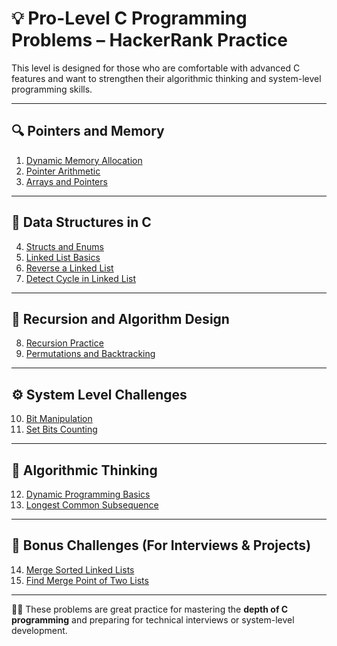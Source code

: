 
# 💡 Pro-Level C Programming Problems – HackerRank Practice

This level is designed for those who are comfortable with advanced C features and want to strengthen their algorithmic thinking and system-level programming skills.

---

## 🔍 Pointers and Memory

1. [Dynamic Memory Allocation](https://www.hackerrank.com/challenges/dynamic-memory-allocation/problem)
2. [Pointer Arithmetic](https://www.hackerrank.com/challenges/pointer-in-c/problem)
3. [Arrays and Pointers](https://www.hackerrank.com/challenges/array-reversal/problem)

---

## 🧱 Data Structures in C

4. [Structs and Enums](https://www.hackerrank.com/challenges/c-tutorial-struct/problem)
5. [Linked List Basics](https://www.hackerrank.com/challenges/linked-list-insert/problem)
6. [Reverse a Linked List](https://www.hackerrank.com/challenges/reverse-a-linked-list/problem)
7. [Detect Cycle in Linked List](https://www.hackerrank.com/challenges/detect-whether-a-linked-list-contains-a-cycle/problem)

---

## 🔁 Recursion and Algorithm Design

8. [Recursion Practice](https://www.hackerrank.com/challenges/recursion-in-c/problem)
9. [Permutations and Backtracking](https://www.hackerrank.com/challenges/permutations-of-strings/problem)

---

## ⚙️ System Level Challenges

10. [Bit Manipulation](https://www.hackerrank.com/challenges/flipping-bits/problem)
11. [Set Bits Counting](https://www.hackerrank.com/challenges/bitwise-and/problem)

---

## 🧠 Algorithmic Thinking

12. [Dynamic Programming Basics](https://www.hackerrank.com/challenges/coin-change/problem)
13. [Longest Common Subsequence](https://www.hackerrank.com/challenges/dynamic-programming-classics-the-longest-common-subsequence/problem)

---

## 💼 Bonus Challenges (For Interviews & Projects)

14. [Merge Sorted Linked Lists](https://www.hackerrank.com/challenges/merge-two-sorted-linked-lists/problem)
15. [Find Merge Point of Two Lists](https://www.hackerrank.com/challenges/find-the-merge-point-of-two-joined-linked-lists/problem)

---

👨‍💻 These problems are great practice for mastering the **depth of C programming** and preparing for technical interviews or system-level development.

